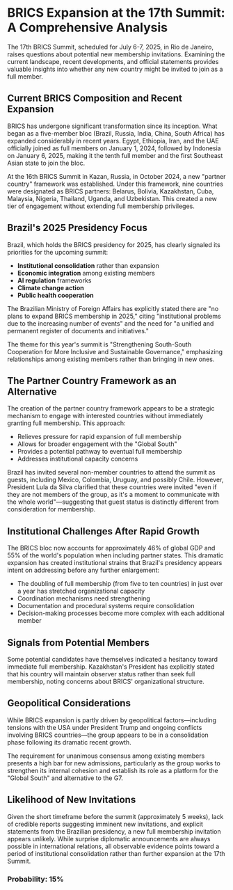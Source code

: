 # BRICS Expansion at the 17th Summit: A Comprehensive Analysis

The 17th BRICS Summit, scheduled for July 6-7, 2025, in Rio de Janeiro, raises questions about potential new membership invitations. Examining the current landscape, recent developments, and official statements provides valuable insights into whether any new country might be invited to join as a full member.

## Current BRICS Composition and Recent Expansion

BRICS has undergone significant transformation since its inception. What began as a five-member bloc (Brazil, Russia, India, China, South Africa) has expanded considerably in recent years. Egypt, Ethiopia, Iran, and the UAE officially joined as full members on January 1, 2024, followed by Indonesia on January 6, 2025, making it the tenth full member and the first Southeast Asian state to join the bloc.

At the 16th BRICS Summit in Kazan, Russia, in October 2024, a new "partner country" framework was established. Under this framework, nine countries were designated as BRICS partners: Belarus, Bolivia, Kazakhstan, Cuba, Malaysia, Nigeria, Thailand, Uganda, and Uzbekistan. This created a new tier of engagement without extending full membership privileges.

## Brazil's 2025 Presidency Focus

Brazil, which holds the BRICS presidency for 2025, has clearly signaled its priorities for the upcoming summit:

- **Institutional consolidation** rather than expansion
- **Economic integration** among existing members
- **AI regulation** frameworks
- **Climate change action**
- **Public health cooperation**

The Brazilian Ministry of Foreign Affairs has explicitly stated there are "no plans to expand BRICS membership in 2025," citing "institutional problems due to the increasing number of events" and the need for "a unified and permanent register of documents and initiatives."

The theme for this year's summit is "Strengthening South-South Cooperation for More Inclusive and Sustainable Governance," emphasizing relationships among existing members rather than bringing in new ones.

## The Partner Country Framework as an Alternative

The creation of the partner country framework appears to be a strategic mechanism to engage with interested countries without immediately granting full membership. This approach:

- Relieves pressure for rapid expansion of full membership
- Allows for broader engagement with the "Global South"
- Provides a potential pathway to eventual full membership
- Addresses institutional capacity concerns

Brazil has invited several non-member countries to attend the summit as guests, including Mexico, Colombia, Uruguay, and possibly Chile. However, President Lula da Silva clarified that these countries were invited "even if they are not members of the group, as it's a moment to communicate with the whole world"—suggesting that guest status is distinctly different from consideration for membership.

## Institutional Challenges After Rapid Growth

The BRICS bloc now accounts for approximately 46% of global GDP and 55% of the world's population when including partner states. This dramatic expansion has created institutional strains that Brazil's presidency appears intent on addressing before any further enlargement:

- The doubling of full membership (from five to ten countries) in just over a year has stretched organizational capacity
- Coordination mechanisms need strengthening
- Documentation and procedural systems require consolidation
- Decision-making processes become more complex with each additional member

## Signals from Potential Members

Some potential candidates have themselves indicated a hesitancy toward immediate full membership. Kazakhstan's President has explicitly stated that his country will maintain observer status rather than seek full membership, noting concerns about BRICS' organizational structure.

## Geopolitical Considerations

While BRICS expansion is partly driven by geopolitical factors—including tensions with the USA under President Trump and ongoing conflicts involving BRICS countries—the group appears to be in a consolidation phase following its dramatic recent growth.

The requirement for unanimous consensus among existing members presents a high bar for new admissions, particularly as the group works to strengthen its internal cohesion and establish its role as a platform for the "Global South" and alternative to the G7.

## Likelihood of New Invitations

Given the short timeframe before the summit (approximately 5 weeks), lack of credible reports suggesting imminent new invitations, and explicit statements from the Brazilian presidency, a new full membership invitation appears unlikely. While surprise diplomatic announcements are always possible in international relations, all observable evidence points toward a period of institutional consolidation rather than further expansion at the 17th Summit.

### Probability: 15%